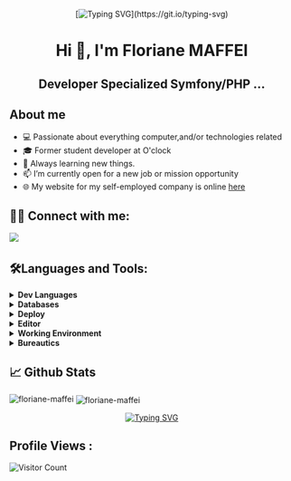 <div align="center">

[![Typing SVG](https://readme-typing-svg.demolab.com?font=Fira+Code&size=25&pause=1000&color=5842FF&center=true&vCenter=true&width=650&lines=Welcome+to+the+Floriane-MAFFEI's+GitHub+!!!)](https://git.io/typing-svg)

</div>

<h1 align="center">Hi 👋, I'm Floriane MAFFEI</h1>
<h2 align="center">Developer Specialized Symfony/PHP ...</h2>


## **About me**
<ul> 
    <li>💻 Passionate about everything computer,and/or technologies related</li>
    <li>🎓 Former student developer at O'clock</li>
    <li>🧠 Always learning new things.</li>
    <li>📫 I’m currently open for a new job or mission opportunity</li>
    <li>🌐 My website for my self-employed company is online <a href="https://maffei-webworld.fr/">here</a></li> 
</ul>


## 🙋‍🔗 **Connect with me:**
<p align="left">
<a href="https://linkedin.com/in/floriane-maffei"><img src="https://img.shields.io/badge/-Floriane%20Maffei-0077B5?style=for-the-badge&logo=Linkedin&logoColor=white"/></a>
</p>

## 🛠**Languages and Tools:**

<details>
<summary><strong>Dev Languages</strong></summary>

|  HTML5     | CSS3      | JAVASCRIPT  |  PHP    |    
|---    |:-:    |:-:    |---    |
| ![HTML5](img/html-5.png)      |  ![CSS3](img/css-3.png)     | ![JAVASCRIPT](img/js.png) | ![PHP](img/php.png)      |     

|  SASS     |  BOOTSTRAP    |  SYMFONY
|---    |:-:    |:-:    |
| ![SASS](img/sass.png) |  ![BOOTSTRAP](img/bootstrap.png)  | ![SYMFONY](img/symfony_white.png) 

</details>
<details>
<summary><strong>Databases</strong></summary>

|  MYSQL  |  MARIADB  |
|---   |:-:   |
|  ![MYSQL](img/mysql.png)   | ![MARIADB](img/MariaDB.png)

</details>
<details>
<summary><strong>Deploy</strong></summary>

|  GIT  |  GITHUB  |
|---   |:-:   |
|  ![GIT](img/Git.png)   | ![GITHUB](img/github.png)
      

</details>
<details>
<summary><strong>Editor</strong></summary>

|  VSCODE  |
|---   |
|  ![VSCODE](img/vscode.png)   |
   

</details>
<details>
<summary><strong>Working Environment</strong></summary>

|  WINDOWS     |  LINUX    |  UBUNTU
|---    |:-:    |:-:    |
| ![WINDOWS](img/windows.png) |  ![LINUX](img/linux.png)  | ![UBUNTU](img/ubuntu.png) 

|  MAMP  |  WAMP  |
|---   |:-:   |
|  ![MAMP](img/mamp-pro.png)   | ![WAMP](img/WAMP.png)
               

</details>
<details>
<summary><strong>Bureautics</strong></summary>

|  WORD     |  EXCEL    |  POWERPOINT
|---    |:-:    |:-:    |
| ![WORD](img/word.png) |  ![EXCEL](img/excel.png)  | ![POWERPOINT](img/powerpoint.png)

</details>

## 📈 **Github Stats**
<p><img align="left" src="https://github-readme-stats.vercel.app/api/top-langs?username=floriane-maffei&theme=dark&layout=compact" alt="floriane-maffei" /></p>


<p>&nbsp;<img align="center" src="https://github-readme-stats.vercel.app/api?username=floriane-maffei&theme=dark&title_color=5842ff&locale=fr" alt="floriane-maffei" /></p>


<div align="center">

[![Typing SVG](https://readme-typing-svg.demolab.com?font=Fira+Code&pause=900&color=D114F7&center=true&vCenter=true&width=900&lines=+%E2%80%9CStubbornness+is+the+path+to+success.%E2%80%9D+-+C.Chaplin;+%E2%80%9CQuitters+never+win%2C+winners+never+quit.+%22+-+S.Jobs;+%E2%80%9CFrom+failure+comes+success.+%22+-+chinese+proverb;%E2%80%9CAny+successful+person+had+a+dream+and+followed+it+through.+%22+-++A.Robbins)](https://git.io/typing-svg)

</div>

## **Profile Views :**<br>
![Visitor Count](https://profile-counter.glitch.me/Floriane-Maffei/count.svg)
